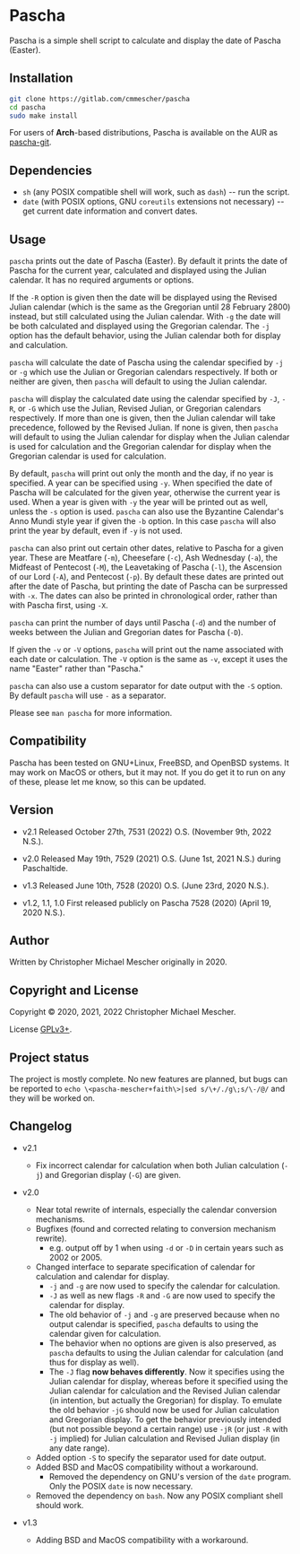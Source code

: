 # Pascha
Pascha is a simple shell script to calculate and display the date of Pascha
(Easter).

## Installation

``` sh
git clone https://gitlab.com/cmmescher/pascha
cd pascha
sudo make install
```

For users of **Arch**-based distributions, Pascha is available on the AUR as [pascha-git](https://aur.archlinux.org/packages/pascha-git).

## Dependencies

- `sh` (any POSIX compatible shell will work, such as `dash`) -- run the script.
- `date` (with POSIX options, GNU `coreutils` extensions not necessary) -- get
  current date information and convert dates.

## Usage

`pascha` prints out the date of Pascha (Easter). By default it prints the date
of Pascha for the current year, calculated and displayed using the Julian
calendar. It has no required arguments or options.

If the `-R` option is given then the date will be displayed using the Revised
Julian calendar (which is the same as the Gregorian until 28 February 2800)
instead, but still calculated using the Julian calendar. With `-g` the date will
be both calculated and displayed using the Gregorian calendar. The `-j` option
has the default behavior, using the Julian calendar both for display and
calculation.

`pascha` will calculate the date of Pascha using the calendar specified by `-j`
or `-g` which use the Julian or Gregorian calendars respectively. If both or
neither are given, then `pascha` will default to using the Julian calendar.

`pascha` will display the calculated date using the calendar specified by `-J`,
`-R`, or `-G` which use the Julian, Revised Julian, or Gregorian calendars
respectively. If more than one is given, then the Julian calendar will take
precedence, followed by the Revised Julian. If none is given, then `pascha` will
default to using the Julian calendar for display when the Julian calendar is
used for calculation and the Gregorian calendar for display when the Gregorian
calendar is used for calculation.

By default, `pascha` will print out only the month and the day, if no year is
specified. A year can be specified using `-y`. When specified the date of Pascha
will be calculated for the given year, otherwise the current year is used. When
a year is given with `-y` the year will be printed out as well, unless the `-s`
option is used. `pascha` can also use the Byzantine Calendar's Anno Mundi style
year if given the `-b` option. In this case `pascha` will also print the year by
default, even if `-y` is not used.

`pascha` can also print out certain other dates, relative to Pascha for a given
year. These are Meatfare (`-m`), Cheesefare (`-c`), Ash Wednesday (`-a`), the
Midfeast of Pentecost (`-M`), the Leavetaking of Pascha (`-l`), the Ascension of
our Lord (`-A`), and Pentecost (`-p`). By default these dates are printed out
after the date of Pascha, but printing the date of Pascha can be surpressed with
`-x`. The dates can also be printed in chronological order, rather than with
Pascha first, using `-X`.

`pascha` can print the number of days until Pascha (`-d`) and the number of weeks
between the Julian and Gregorian dates for Pascha (`-D`).

If given the `-v` or `-V` options, `pascha` will print out the name associated
with each date or calculation. The `-V` option is the same as `-v`, except it
uses the name "Easter" rather than "Pascha."

`pascha` can also use a custom separator for date output with the `-S`
option. By default `pascha` will use `-` as a separator.

Please see `man pascha` for more information.

## Compatibility

Pascha has been tested on GNU+Linux, FreeBSD, and OpenBSD systems. It may work on MacOS or others, but it may not. If you do get it to run on
any of these, please let me know, so this can be updated.

## Version

- v2.1
Released October 27th, 7531 (2022) O.S. (November 9th, 2022 N.S.).

- v2.0
Released May 19th, 7529 (2021) O.S. (June 1st, 2021 N.S.) during Paschaltide.

- v1.3
Released June 10th, 7528 (2020) O.S. (June 23rd, 2020 N.S.).

- v1.2, 1.1, 1.0
First released publicly on Pascha 7528 (2020) (April 19, 2020 N.S.).

## Author

Written by Christopher Michael Mescher originally in 2020.

## Copyright and License

Copyright © 2020, 2021, 2022 Christopher Michael Mescher.

License [GPLv3+](https://gnu.org/licenses/gpl.html).

## Project status

The project is mostly complete. No new features are planned, but bugs can be
reported to `echo \<pascha-mescher+faith\>|sed s/\+/./g\;s/\-/@/` and they will
be worked on.

## Changelog

- v2.1
  - Fix incorrect calendar for calculation when both Julian calculation (`-j`) and Gregorian display (`-G`) are given.

- v2.0
  - Near total rewrite of internals, especially the calendar conversion
    mechanisms.
  - Bugfixes (found and corrected relating to conversion mechanism rewrite).
    - e.g. output off by 1 when using `-d` or `-D` in certain years such as 2002
      or 2005.
  - Changed interface to separate specification of calendar for calculation and
    calendar for display.
    - `-j` and `-g` are now used to specify the calendar for calculation.
    - `-J` as well as new flags `-R` and `-G` are now used to specify the
      calendar for display.
    - The old behavior of `-j` and `-g` are preserved because when no output
      calendar is specified, `pascha` defaults to using the calendar given for
      calculation.
    - The behavior when no options are given is also preserved, as `pascha`
      defaults to using the Julian calendar for calculation (and thus for
      display as well).
    - The `-J` flag **now behaves differently**. Now it specifies using the
      Julian calendar for display, whereas before it specified using the Julian
      calendar for calculation and the Revised Julian calendar (in intention,
      but actually the Gregorian) for display. To emulate the old behavior `-jG`
      should now be used for Julian calculation and Gregorian display. To get
      the behavior previously intended (but not possible beyond a certain range)
      use `-jR` (or just `-R` with `-j` implied) for Julian calculation and
      Revised Julian display (in any date range).
  - Added option `-S` to specify the separator used for date output.
  - Added BSD and MacOS compatibility without a workaround.
    - Removed the dependency on GNU's version of the `date` program. Only the
      POSIX `date` is now necessary.
  - Removed the dependency on `bash`. Now any POSIX compliant shell should work.

- v1.3
  - Adding BSD and MacOS compatibility with a workaround.
